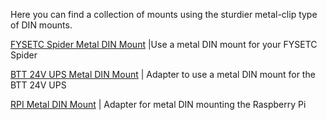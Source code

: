 Here you can find a collection of mounts using the sturdier metal-clip type of DIN mounts.

[FYSETC Spider Metal DIN Mount](./FYSETC_Spider_Metal_DIN_Mount) |Use a metal DIN mount for your FYSETC Spider

[BTT 24V UPS Metal DIN Mount](./BTT_24V_UPS_Metal_DIN_Mount) | Adapter to use a metal DIN mount for the BTT 24V UPS

[RPI Metal DIN Mount](./RPI_Metal_DIN_Mount) | Adapter for metal DIN mounting the Raspberry Pi
